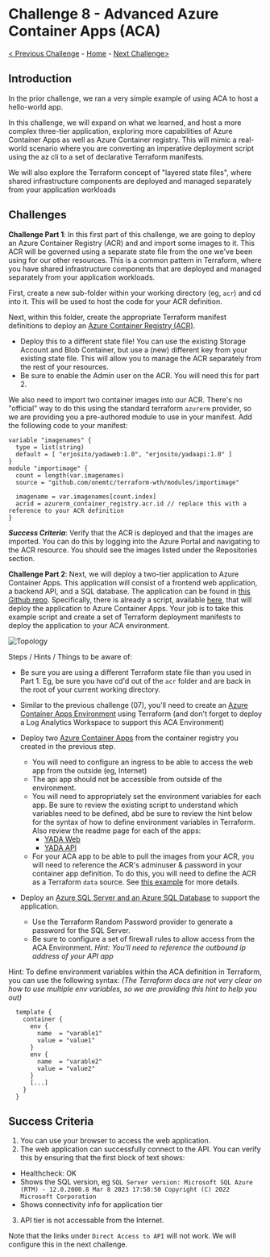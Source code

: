 # Challenge 8 - Advanced Azure Container Apps (ACA)

[< Previous Challenge](./Terraform-Challenge-07.md) - [Home](../README.md) - [Next Challenge>](./Terraform-Challenge-09.md)

## Introduction
In the prior challenge, we ran a very simple example of using ACA to host a hello-world app.

In this challenge, we will expand on what we learned, and host a more complex three-tier application, exploring more capabilities of Azure Container Apps as well as Azure Container registry.  This will mimic a real-world scenario where you are converting an imperative deployment script using the az cli to a set of declarative Terraform manifests.

We will also explore the Terraform concept of "layered state files", where shared infrastructure components are deployed and managed separately from your application workloads

## Challenges

**Challenge Part 1**:  In this first part of this challenge, we are going to deploy an Azure Container Registry (ACR) and and import some images to it.  This ACR will be governed using a separate state file from the one we've been using for our other resources.  This is a common pattern in Terraform, where you have shared infrastructure components that are deployed and managed separately from your application workloads.

First, create a new sub-folder within your working directory (eg, `acr`) and cd into it.  This will be used to host the code for your ACR definition.

Next, within this folder, create the appropriate Terraform manifest definitions to deploy an [Azure Container Registry (ACR)](https://registry.terraform.io/providers/hashicorp/azurerm/latest/docs/resources/container_registry).
+ Deploy this to a different state file!  You can use the existing Storage Account and Blob Container, but use a (new) different key from your existing state file.  This will allow you to manage the ACR separately from the rest of your resources.
+ Be sure to enable the Admin user on the ACR.  You will need this for part 2.

We also need to import two container images into our ACR.  There's no "official" way to do this using the standard terraform `azurerm` provider, so we are providing you a pre-authored module to use in your manifest.  Add the following code to your manifest:


```hcl
variable "imagenames" {
  type = list(string)
  default = [ "erjosito/yadaweb:1.0", "erjosito/yadaapi:1.0" ]
}
module "importimage" {
  count = length(var.imagenames)
  source = "github.com/onemtc/terraform-wth/modules/importimage"

  imagename = var.imagenames[count.index]
  acrid = azurerm_container_registry.acr.id // replace this with a reference to your ACR definition
}
```

***Success Criteria***:  Verify that the ACR is deployed and that the images are imported.  You can do this by logging into the Azure Portal and navigating to the ACR resource.  You should see the images listed under the Repositories section.

**Challenge Part 2**:  Next, we will deploy a two-tier application to Azure Container Apps.  This application will consist of a frontend web application, a backend API, and a SQL database.  The application can be found in [this Github repo](https://github.com/microsoft/YADA).  Specifically, there is already a script, available [here](https://github.com/microsoft/YADA/blob/main/deploy/ACA.md), that will deploy the application to Azure Container Apps.  Your job is to take this example script and create a set of Terraform deployment manifests to deploy the application to your ACA environment.

![Topology](https://github.com/microsoft/YADA/raw/main/web/app_arch.orig.png)

Steps / Hints / Things to be aware of: 

+ Be sure you are using a different Terraform state file than you used in Part 1. Eg, be sure you have cd'd out of the `acr` folder and are back in the root of your current working directory.
+ Similar to the previous challenge (07), you'll need to create an [Azure Container Apps Environment](https://registry.terraform.io/providers/hashicorp/azurerm/latest/docs/resources/container_app_environment) using Terraform (and don't forget to deploy a Log Analytics Workspace to support this ACA Environment)
+ Deploy two [Azure Container Apps](https://registry.terraform.io/providers/hashicorp/azurerm/latest/docs/resources/container_app) from the container registry you created in the previous step.  
    - You will need to configure an ingress to be able to access the web app from the outside (eg, Internet)
    - The api app should not be accessible from outside of the environment.
    - You will need to appropriately set the environment variables for each app.  Be sure to review the existing script to understand which variables need to be defined, abd be sure to review the hint below for the syntax of how to define environment variables in Terraform.  Also review the readme page for each of the apps:
      - [YADA Web](https://github.com/microsoft/YADA/blob/main/web/README.md)
      - [YADA API](https://github.com/microsoft/YADA/blob/main/api/README.md)
    - For your ACA app to be able to pull the images from your ACR, you will need to reference the ACR's adminuser & password in your container app definition.  To do this, you will need to define the ACR as a Terraform `data` source.  See [this example](https://registry.terraform.io/providers/hashicorp/azurerm/latest/docs/data-sources/container_registry) for more details.

+ Deploy an  [Azure SQL Server and an Azure SQL Database](https://registry.terraform.io/providers/hashicorp/azurerm/latest/docs/resources/mssql_database) to support the application.
    - Use the Terraform Random Password provider to generate a password for the SQL Server.
    - Be sure to configure a set of firewall rules to allow access from the ACA Environment.  _Hint: You'll need to reference the outbound ip address of your API app_


Hint:  To define environment variables within the ACA definition in Terraform, you can use the following syntax:  _(The Terraform docs are not very clear on how to use multiple env variables, so we are providing this hint to help you out)_

```hcl
  template {
    container {
      env {
        name  = "varable1"
        value = "value1"
      }
      env {
        name  = "varable2"
        value = "value2"
      }
      [...]
    }
  }
```

## Success Criteria

1. You can use your browser to access the web application.
2. The web application can successfully connect to the API.  You can verify this by ensuring that the first block of text shows:
  - Healthcheck: OK
  - Shows the SQL version, eg `SQL Server version: Microsoft SQL Azure (RTM) - 12.0.2000.8 Mar 8 2023 17:58:50 Copyright (C) 2022 Microsoft Corporation`
  - Shows connectivity info for application tier
3. API tier is not accessable from the Internet.

Note that the links under `Direct Access to API` will not work.  We will configure this in the next challenge.



